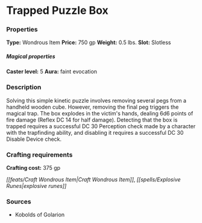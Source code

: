 ﻿---
Title: "Trapped Puzzle Box"
Type: "Wondrous Item"
Price: "750 gp"
Weight: "0.5 lbs."
Slot: "Slotless"
Caster level: "5"
Aura: "faint evocation"
Description: |
  "Solving this simple kinetic puzzle involves removing several pegs from a handheld wooden cube. However, removing the final peg triggers the magical trap. The box explodes in the victim's hands, dealing 6d6 points of fire damage (Reflex DC 14 for half damage). Detecting that the box is trapped requires a successful DC 30 Perception check made by a character with the trapfinding ability, and disabling it requires a successful DC 30 Disable Device check."
Crafting cost: "375 gp"
Sources: "['Kobolds of Golarion']"
---

# Trapped Puzzle Box

### Properties

**Type:** Wondrous Item **Price:** 750 gp **Weight:** 0.5 lbs. **Slot:** Slotless

##### Magical properties

**Caster level:** 5 **Aura:** faint evocation

### Description

Solving this simple kinetic puzzle involves removing several pegs from a handheld wooden cube. However, removing the final peg triggers the magical trap. The box explodes in the victim's hands, dealing 6d6 points of fire damage (Reflex DC 14 for half damage). Detecting that the box is trapped requires a successful DC 30 Perception check made by a character with the trapfinding ability, and disabling it requires a successful DC 30 Disable Device check.

### Crafting requirements

**Crafting cost:** 375 gp

_[[feats/Craft Wondrous Item|Craft Wondrous Item]]_, _[[spells/Explosive Runes|explosive runes]]_

### Sources

* Kobolds of Golarion